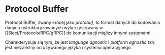 # Protocol Buffer
Protocol Buffer, zwany krócej jako *protobuf*, to format danych do kodowania danych ustrukturyzowanych wykorzystywany w [[Sieci/Protocols/RPC/gRPC]] do komunikacji mięðzy innymi systemami. 

Charakteryzuje się tym, że jest *language agnostic* i *platform agnostic* tzn. jest niezależny od używanego języka i systemu operacyjnego.